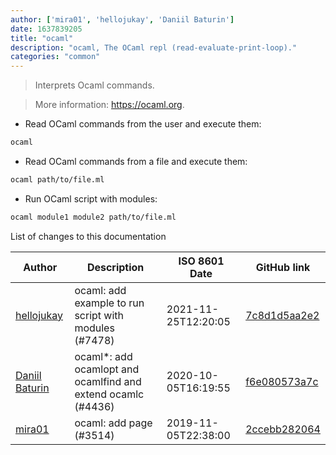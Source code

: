 ```yaml
---
author: ['mira01', 'hellojukay', 'Daniil Baturin']
date: 1637839205
title: "ocaml"
description: "ocaml, The OCaml repl (read-evaluate-print-loop)."
categories: "common"
---
```

> Interprets Ocaml commands.

> More information: <https://ocaml.org>.

- Read OCaml commands from the user and execute them:

```bash
ocaml
```

- Read OCaml commands from a file and execute them:

```bash
ocaml path/to/file.ml
```

- Run OCaml script with modules:

```bash
ocaml module1 module2 path/to/file.ml
```
List of changes to this documentation


Author | Description | ISO 8601 Date | GitHub link
------|-----|-----|-----
[hellojukay](mailto:licong@qianxin.com) | ocaml: add example to run script with modules (#7478) | 2021-11-25T12:20:05 | [7c8d1d5aa2e2](https://github.com/tldr-pages/tldr/commit/7c8d1d5aa2e28ee59b9a8340c3d05ec7c467f6da)
[Daniil Baturin](mailto:daniil@baturin.org) | ocaml*: add ocamlopt and ocamlfind and extend ocamlc (#4436) | 2020-10-05T16:19:55 | [f6e080573a7c](https://github.com/tldr-pages/tldr/commit/f6e080573a7c98ac4980d990413b2eb9695767c1)
[mira01](mailto:miroslav.cech@gooddata.com) | ocaml: add page (#3514) | 2019-11-05T22:38:00 | [2ccebb282064](https://github.com/tldr-pages/tldr/commit/2ccebb2820640482b924e7d256bef77cee7cdcae)

